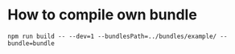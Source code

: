 # How to compile own bundle
```
npm run build -- --dev=1 --bundlesPath=../bundles/example/ --bundle=bundle
```

